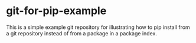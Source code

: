 # git-for-pip-example

This is a simple example git repository for illustrating how to pip install from a git repository instead of from a package in a package index.